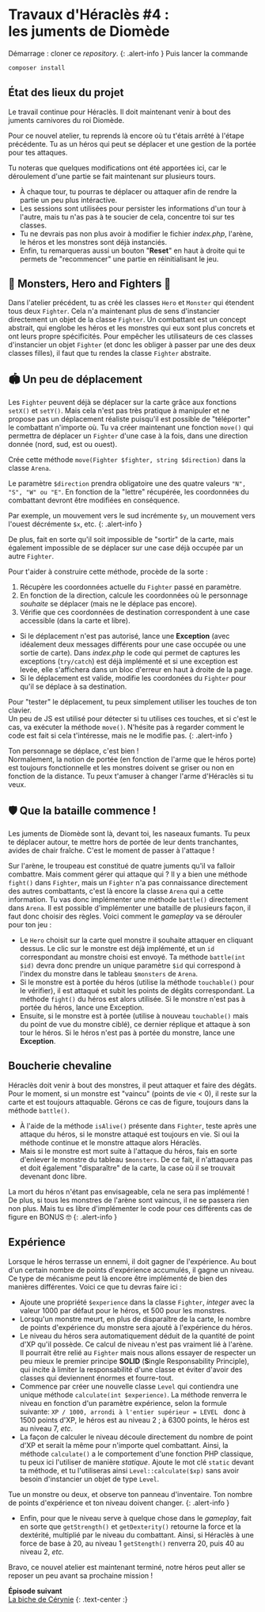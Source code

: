 # Travaux d'Héraclès #4 : les&nbsp;juments&nbsp;de&nbsp;Diomède
 
Démarrage : cloner ce *repository*.
{: .alert-info }
Puis lancer la commande 
```bash
composer install
```

## État des lieux du projet
Le travail continue pour Héraclès. Il doit maintenant venir à bout des juments carnivores du roi Diomède.

Pour ce nouvel atelier, tu reprends là encore où tu t'étais arrêté à l'étape précédente. Tu as un héros qui peut se déplacer et une gestion de la portée pour tes attaques. 

Tu noteras que quelques modifications ont été apportées ici, car le déroulement d'une partie se fait maintenant sur plusieurs tours.  
 - À chaque tour, tu pourras te déplacer ou attaquer afin de rendre la partie un peu plus intéractive. 
 - Les sessions sont utilisées pour persister les informations d'un tour à l'autre, mais tu n'as pas à te soucier de cela, concentre toi sur tes classes. 
 - Tu ne devrais pas non plus avoir à modifier le fichier *index.php*, l'arène, le héros et les monstres sont déjà instanciés.
 - Enfin, tu remarqueras aussi un bouton "**Reset**" en haut à droite qui te permets de "recommencer" une partie en réinitialisant le jeu.

## 🧔 Monsters, Hero and Fighters&nbsp;🐴
Dans l'atelier précédent, tu as créé les classes `Hero` et `Monster` qui étendent tous deux `Fighter`. Cela n'a maintenant plus de sens d'instancier directement un objet de la classe `Fighter`. Un combattant est un concept abstrait, qui englobe les héros et les monstres qui eux sont plus concrets et ont leurs propre spécificités. Pour empêcher les utilisateurs de ces classes d'instancier un objet `Fighter` (et donc les obliger à passer par une des deux classes filles), il faut que tu rendes la classe `Fighter` abstraite. 

## 🏟️ Un peu de déplacement
Les `Fighter` peuvent déjà se déplacer sur la carte grâce aux fonctions `setX()` et `setY()`. Mais cela n'est pas très pratique à manipuler et ne propose pas un déplacement réaliste puisqu'il est possible de "téléporter" le combattant n'importe où. 
Tu va créer maintenant une fonction `move()` qui permettra de déplacer un `Fighter` d'une case à la fois, dans une direction donnée (nord, sud, est ou ouest).

Crée cette méthode `move(Fighter $fighter, string $direction)` dans la classe `Arena`. 

Le paramètre `$direction` prendra obligatoire une des quatre valeurs `"N", "S", "W" ou "E"`. En fonction de la "lettre" récupérée, les coordonnées du combattant devront être modifiées en conséquence.

Par exemple, un mouvement vers le sud incrémente `$y`, un mouvement vers l'ouest décrémente `$x`, etc.
{: .alert-info }

De plus, fait en sorte qu'il soit impossible de "sortir" de la carte, mais également impossible de se déplacer sur une case déjà occupée par un autre `Fighter`. 

Pour t'aider à construire cette méthode, procède de la sorte : 
1. Récupère les coordonnées actuelle du `Fighter` passé en paramètre.
2. En fonction de la direction, calcule les coordonnées où le personnage *souhaite* se déplacer (mais ne le déplace pas encore). 
3. Vérifie que ces coordonnées de destination correspondent à une case accessible (dans la carte et libre). 
- Si le déplacement n'est pas autorisé, lance une **Exception** (avec idéalement deux messages différents pour une case occupée ou une sortie de carte). Dans *index.php* le code qui permet de captures les exceptions (`try/catch`) est déjà implémenté et si une exception est levée, elle s'affichera dans un bloc d'erreur en haut à droite de la page.
- Si le déplacement est valide, modifie les coordonées du `Fighter` pour qu'il se déplace à sa destination.

Pour "tester" le déplacement, tu peux simplement utiliser les touches de ton clavier.  
Un peu de JS est utilisé pour détecter si tu utilises ces touches, et si c'est le cas, va exécuter la méthode `move()`. N'hésite pas à regarder comment le code est fait si cela t'intéresse, mais ne le modifie pas. 
{: .alert-info }


Ton personnage se déplace, c'est bien !  
Normalement, la notion de portée (en fonction de l'arme que le héros porte) est toujours fonctionnelle et les monstres doivent se griser ou non en fonction de la distance. Tu peux t'amuser à changer l'arme d'Héraclès si tu veux.

## 🛡️ Que la bataille commence !

Les juments de Diomède sont là, devant toi, les naseaux fumants. Tu peux te déplacer autour, te mettre hors de portée de leur dents tranchantes, avides de chair fraîche. C'est le moment de passer à l'attaque !

Sur l'arène, le troupeau est constitué de quatre juments qu'il va falloir combattre. Mais comment gérer qui attaque qui ? Il y a bien une méthode `fight()` dans `Fighter`, mais un `Fighter` n'a pas connaissance directement des autres combattants, c'est là encore la classe `Arena` qui a cette information. Tu vas donc implémenter une méthode `battle()` directement dans `Arena`. Il est possible d'implémenter une bataille de plusieurs façon, il faut donc choisir des règles. Voici comment le *gameplay* va se dérouler pour ton jeu :
- Le `Hero` choisit sur la carte quel monstre il souhaite attaquer en cliquant dessus. Le clic sur le monstre est déjà implémenté, et un `id` correspondant au monstre choisi est envoyé. Ta méthode `battle(int $id)` devra donc prendre un unique paramètre `$id` qui correspond à l'index du monstre dans le tableau `$monsters` de `Arena`.
- Si le monstre est à portée du héros (utilise la méthode `touchable()` pour le vérifier), il est attaqué et subit les points de dégâts correspondant. La méthode `fight()` du héros est alors utilisée. Si le monstre n'est pas à portée du héros, lance une Exception.
- Ensuite, si le monstre est à portée (utilise à nouveau `touchable()` mais du point de vue du monstre ciblé), ce dernier réplique et attaque à son tour le héros. Si le héros n'est pas à portée du monstre, lance une **Exception**. 

## Boucherie chevaline

Héraclès doit venir à bout des monstres, il peut attaquer et faire des dégâts. Pour le moment, si un monstre est "vaincu" (points de vie < 0), il reste sur la carte et est toujours attaquable. Gérons ce cas de figure, toujours dans la méthode `battle()`. 
- À l'aide de la méthode `isAlive()` présente dans `Fighter`, teste après une attaque du héros, si le monstre attaqué est toujours en vie. Si oui la méthode continue et le monstre attaque alors Héraclès. 
- Mais si le monstre est mort suite à l'attaque du héros, fais en sorte d'enlever le monstre du tableau `$monsters`. De ce fait, il n'attaquera pas et doit également "disparaître" de la carte, la case où il se trouvait devenant donc libre.

La mort du héros n'étant pas envisageable, cela ne sera pas implémenté ! De plus, si tous les monstres de l'arène sont vaincus, il ne se passera rien non plus. Mais tu es libre d'implémenter le code pour ces différents cas de figure en BONUS 🤓
{: .alert-info }

## Expérience

Lorsque le héros terrasse un ennemi, il doit gagner de l'expérience. Au bout d'un certain nombre de points d'expérience accumulés, il gagne un niveau. Ce type de mécanisme peut là encore être implémenté de bien des manières différentes. Voici ce que tu devras faire ici :
- Ajoute une propriété `$experience` dans la classe `Fighter`, *integer* avec la valeur 1000 par défaut pour le héros, et 500 pour les monstres.
- Lorsqu'un monstre meurt, en plus de disparaître de la carte, le nombre de points d'expérience du monstre sera ajouté à l'expérience du héros.
- Le niveau du héros sera automatiquement déduit de la quantité de point d'XP qu'il possède. Ce calcul de niveau n'est pas vraiment lié à l'arène. Il pourrait être relié au `Fighter` mais nous allons essayer de respecter un peu mieux le premier principe **SOLID** (**S**ingle Responsability Principle), qui incite à limiter la responsabilité d'une classe et éviter d'avoir des classes qui deviennent énormes et fourre-tout. 
- Commence par créer une nouvelle classe `Level` qui contiendra une unique méthode `calculate(int $experience)`. La méthode renverra le niveau en fonction d'un paramètre expérience, selon la formule suivante: `XP / 1000, arrondi à l'entier supérieur = LEVEL ` donc à 1500 points d'XP, le héros est au niveau 2 ; à 6300 points, le héros est au niveau 7, *etc*. 
- La façon de calculer le niveau découle directement du nombre de point d'XP et serait la même pour n'importe quel combattant. Ainsi, la méthode `calculate()` a le comportement d'une fonction PHP classique, tu peux ici l'utiliser de manière *statique*. Ajoute le mot clé `static` devant ta méthode, et tu l'utiliseras ainsi `Level::calculate($xp)` sans avoir besoin d'instancier un objet de type `Level`.

Tue un monstre ou deux, et observe ton panneau d'inventaire. Ton nombre de points d'expérience et ton niveau doivent changer.
{: .alert-info }

- Enfin, pour que le niveau serve à quelque chose dans le *gameplay*, fait en sorte que `getStrength()` et `getDexterity()` retourne la force et la dextérité, multiplié par le niveau du combattant. Ainsi, si Héraclès à une force de base à 20, au niveau 1 `getStength()` renverra 20, puis 40 au niveau 2, *etc.* 

Bravo, ce nouvel atelier est maintenant terminé, notre héros peut aller se reposer un peu avant sa prochaine mission !

**Épisode suivant**  
[La biche de Cérynie](https://wildcodeschool.github.io/workshop-php-poo-heracles-labour-5/)
{: .text-center :}